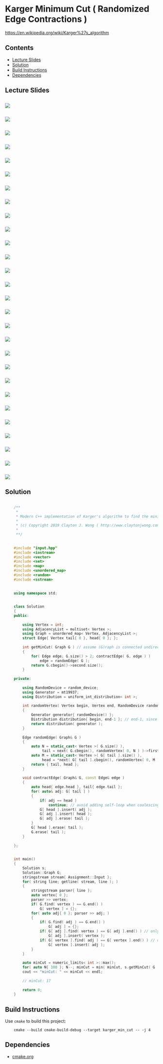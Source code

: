 # Karger Minimum Cut ( Randomized Edge Contractions )
https://en.wikipedia.org/wiki/Karger%27s_algorithm

## Contents
* [Lecture Slides](#lecture-slides)
* [Solution](#solution)
* [Build Instructions](#build-instructions)
* [Dependencies](#dependencies)

## Lecture Slides
![](https://github.com/claytonjwong/Algorithms-Stanford/blob/master/course1/karger_min_cut/documentation/karger_01.png)
---
![](https://github.com/claytonjwong/Algorithms-Stanford/blob/master/course1/karger_min_cut/documentation/karger_02.png)
---
![](https://github.com/claytonjwong/Algorithms-Stanford/blob/master/course1/karger_min_cut/documentation/karger_03.png)
---
![](https://github.com/claytonjwong/Algorithms-Stanford/blob/master/course1/karger_min_cut/documentation/karger_04.png)
---
![](https://github.com/claytonjwong/Algorithms-Stanford/blob/master/course1/karger_min_cut/documentation/karger_05.png)
---
![](https://github.com/claytonjwong/Algorithms-Stanford/blob/master/course1/karger_min_cut/documentation/karger_06.png)
---
![](https://github.com/claytonjwong/Algorithms-Stanford/blob/master/course1/karger_min_cut/documentation/karger_07.png)
---
![](https://github.com/claytonjwong/Algorithms-Stanford/blob/master/course1/karger_min_cut/documentation/karger_08.png)
---
![](https://github.com/claytonjwong/Algorithms-Stanford/blob/master/course1/karger_min_cut/documentation/karger_09.png)
---
![](https://github.com/claytonjwong/Algorithms-Stanford/blob/master/course1/karger_min_cut/documentation/karger_10.png)
---
![](https://github.com/claytonjwong/Algorithms-Stanford/blob/master/course1/karger_min_cut/documentation/karger_11.png)
---
![](https://github.com/claytonjwong/Algorithms-Stanford/blob/master/course1/karger_min_cut/documentation/karger_12.png)
---
![](https://github.com/claytonjwong/Algorithms-Stanford/blob/master/course1/karger_min_cut/documentation/karger_13.png)
---
![](https://github.com/claytonjwong/Algorithms-Stanford/blob/master/course1/karger_min_cut/documentation/karger_14.png)
---
![](https://github.com/claytonjwong/Algorithms-Stanford/blob/master/course1/karger_min_cut/documentation/karger_15.png)
---
![](https://github.com/claytonjwong/Algorithms-Stanford/blob/master/course1/karger_min_cut/documentation/karger_16.png)
---
![](https://github.com/claytonjwong/Algorithms-Stanford/blob/master/course1/karger_min_cut/documentation/karger_17.png)
---
![](https://github.com/claytonjwong/Algorithms-Stanford/blob/master/course1/karger_min_cut/documentation/karger_18.png)
---
![](https://github.com/claytonjwong/Algorithms-Stanford/blob/master/course1/karger_min_cut/documentation/karger_19.png)
---
![](https://github.com/claytonjwong/Algorithms-Stanford/blob/master/course1/karger_min_cut/documentation/karger_20.png)
---
![](https://github.com/claytonjwong/Algorithms-Stanford/blob/master/course1/karger_min_cut/documentation/karger_21.png)
---
![](https://github.com/claytonjwong/Algorithms-Stanford/blob/master/course1/karger_min_cut/documentation/karger_22.png)
---
![](https://github.com/claytonjwong/Algorithms-Stanford/blob/master/course1/karger_min_cut/documentation/karger_23.png)
---
![](https://github.com/claytonjwong/Algorithms-Stanford/blob/master/course1/karger_min_cut/documentation/karger_24.png)
---
![](https://github.com/claytonjwong/Algorithms-Stanford/blob/master/course1/karger_min_cut/documentation/karger_25.png)
---
![](https://github.com/claytonjwong/Algorithms-Stanford/blob/master/course1/karger_min_cut/documentation/karger_26.png)
---
![](https://github.com/claytonjwong/Algorithms-Stanford/blob/master/course1/karger_min_cut/documentation/karger_27.png)
---
![](https://github.com/claytonjwong/Algorithms-Stanford/blob/master/course1/karger_min_cut/documentation/karger_28.png)
---

## Solution
```cpp

    /**
     *
     * Modern C++ implementation of Karger's algorithm to find the minimum cut in a graph
     *
     * (c) Copyright 2019 Clayton J. Wong ( http://www.claytonjwong.com )
     *
     **/
    
    
    #include "input.hpp"
    #include <iostream>
    #include <vector>
    #include <set>
    #include <map>
    #include <unordered_map>
    #include <random>
    #include <sstream>
    
    
    using namespace std;
    
    
    class Solution
    {
    public:
    
        using Vertex = int;
        using AdjacencyList = multiset< Vertex >;
        using Graph = unordered_map< Vertex, AdjacencyList >;
        struct Edge{ Vertex tail{ 0 }, head{ 0 }; };
    
        int getMinCut( Graph G ) // assume (G)raph is connected undirected with at least one edge and two vertices
        {
            for( Edge edge; G.size() > 2; contractEdge( G, edge ) )
                edge = randomEdge( G );
            return G.cbegin()->second.size();
        }
    
    private:
    
        using RandomDevice = random_device;
        using Generator = mt19937;
        using Distribution = uniform_int_distribution< int >;
    
        int randomVertex( Vertex begin, Vertex end, RandomDevice randomDevice=RandomDevice() )
        {
            Generator generator{ randomDevice() };
            Distribution distribution{ begin, end-1 }; // end-1, since end is non-inclusive
            return distribution( generator );
        }
    
        Edge randomEdge( Graph& G )
        {
            auto N = static_cast< Vertex >( G.size() ),
                 tail = next( G.cbegin(), randomVertex( 0, N ) )->first;
            auto M = static_cast< Vertex >( G[ tail ].size() ),
                 head = *next( G[ tail ].cbegin(), randomVertex( 0, M ) );
            return { tail, head };
        }
    
        void contractEdge( Graph& G, const Edge& edge )
        {
            auto head{ edge.head }, tail{ edge.tail };
            for( auto& adj: G[ tail ] )
            {
                if( adj == head )
                    continue; // avoid adding self-loop when coalescing tail's adj(acent) vertices into head
                G[ head ].insert( adj );
                G[ adj ].insert( head );
                G[ adj ].erase( tail );
            }
            G[ head ].erase( tail );
            G.erase( tail );
        }
    
    };
    
    
    int main()
    {
        Solution s;
        Solution::Graph G;
        stringstream stream{ Assignment::Input };
        for( string line; getline( stream, line ); )
        {
            stringstream parser{ line };
            auto vertex{ 0 };
            parser >> vertex;
            if( G.find( vertex ) == G.end() )
                G[ vertex ] = {};
            for( auto adj{ 0 }; parser >> adj; )
            {
                if( G.find( adj ) == G.end() )
                    G[ adj ] = {};
                if( G[ adj ].find( vertex ) == G[ adj ].end() ) // only insert each unique vertex once
                    G[ adj ].insert( vertex );
                if( G[ vertex ].find( adj ) == G[ vertex ].end() ) // only insert each unique (adj)acent vertex once
                    G[ vertex ].insert( adj );
            }
        }
    
        auto minCut = numeric_limits< int >::max();
        for( auto N{ 100 }; N--; minCut = min( minCut, s.getMinCut( G ) ) );
        cout << "minCut: " << minCut << endl;
    
        // minCut: 17
    
        return 0;
    }

```

## Build Instructions
Use ```cmake``` to build this project:

```
    cmake --build cmake-build-debug --target karger_min_cut -- -j 4
```

## Dependencies
* [cmake.org](https://cmake.org)
